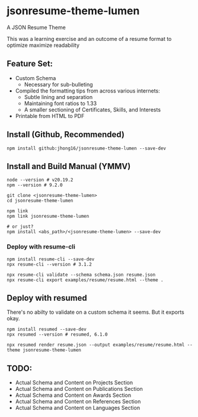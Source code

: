 # jsonresume-theme-lumen
A JSON Resume Theme

This was a learning exercise and an outcome of a resume format to optimize maximize readability 

## Feature Set:
- Custom Schema
    - Necessary for sub-bulleting
- Compiled the formatting tips from across various internets:
    - Subtle lining and separation
    - Maintaining font ratios to 1.33
    - A smaller sectioning of Certificates, Skills, and Interests
- Printable from HTML to PDF

## Install (Github, Recommended)
```
npm install github:jhong16/jsonresume-theme-lumen --save-dev
```

## Install and Build Manual (YMMV)
```
node --version # v20.19.2
npm --version # 9.2.0

git clone <jsonresume-theme-lumen>
cd jsonresume-theme-lumen

npm link
npm link jsonresume-theme-lumen

# or just?
npm install <abs_path>/<jsonresume-theme-lumen> --save-dev
```

### Deploy with resume-cli
```
npm install resume-cli --save-dev
npx resume-cli --version # 3.1.2

npx resume-cli validate --schema schema.json resume.json
npx resume-cli export examples/resume/resume.html --theme .
```

## Deploy with resumed
There's no abilty to validate on a custom schema it seems. But it exports okay.
```
npm install resumed --save-dev
npx resumed --version # resumed, 6.1.0

npx resumed render resume.json --output examples/resume/resume.html --theme jsonresume-theme-lumen
```


## TODO:
- Actual Schema and Content on Projects Section
- Actual Schema and Content on Publications Section
- Actual Schema and Content on Awards Section
- Actual Schema and Content on References Section
- Actual Schema and Content on Languages Section